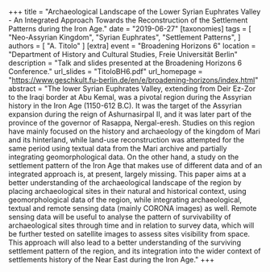 +++
title = "Archaeological Landscape of the Lower Syrian Euphrates Valley - An Integrated Approach Towards the Reconstruction of the Settlement Patterns during the Iron Age."
date = "2019-06-27"
[taxonomies]
tags = [
  "Neo-Assyrian Kingdom",
  "Syrian Euphrates",
  "Settlement Patterns",
]
authors = [ "A. Titolo" ]
[extra]
event = "Broadening Horizons 6"
location = "Department of History and Cultural Studies, Freie Universität Berlin"
description = "Talk and slides presented at the Broadening Horizons 6 Conference."
url_slides = "TitoloBH6.pdf"
url_homepage = "https://www.geschkult.fu-berlin.de/en/e/broadening-horizons/index.html"
abstract = "The lower Syrian Euphrates Valley, extending from Deir Ez-Zor to the Iraqi border at Abu Kemal, was a pivotal region during the Assyrian history in the Iron Age (1150-612 B.C). It was the target of the Assyrian expansion during the reign of Ashurnasirpal II, and it was later part of the province of the governor of Rasappa, Nergal-eresh. Studies on this region have mainly focused on the history and archaeology of the kingdom of Mari and its hinterland, while land-use reconstruction was attempted for the same period using textual data from the Mari archive and partially integrating geomorphological data. On the other hand, a study on the settlement pattern of the Iron Age that makes use of different data and of an integrated approach is, at present, largely missing. This paper aims at a better understanding of the archaeological landscape of the region by placing archaeological sites in their natural and historical context, using geomorphological data of the region, while integrating archaeological, textual and remote sensing data (mainly CORONA images) as well. Remote sensing data will be useful to analyse the pattern of survivability of archaeological sites through time and in relation to survey data, which will be further tested on satellite images to assess sites visibility from space. This approach will also lead to a better understanding of the surviving settlement pattern of the region, and its integration into the wider context of settlements history of the Near East during the Iron Age."
+++